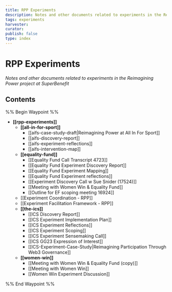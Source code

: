 ```yaml
---
title: RPP Experiments
description: Notes and other documents related to experiments in the Reimagining Power project
tags: experiments
harvester:
curator:
publish: false
type: index
---
```


# RPP Experiments

_Notes and other documents related to experiments in the Reimagining Power project at SuperBenefit_

## Contents

%% Begin Waypoint %%

- **[[rpp-experiments]]**
  - **[[all-in-for-sport]]**
    - [[aifs-case-study-draft|Reimagining Power at All In For Sport]]
    - [[aifs-discovery-report]]
    - [[aifs-experiment-reflections]]
    - [[aifs-intervention-map]]
  - **[[equality-fund]]**
    - [[Equality Fund Call Transcript 4723]]
    - [[Equality Fund Experiment Discovery Report]]
    - [[Equality Fund Experiment Mapping]]
    - [[Equality Fund Experiment reflections]]
    - [[Experiment Discovery Call w Sue Snider (17524)]]
    - [[Meeting with Women Win & Equality Fund]]
    - [[Outline for EF scoping meeting 16924]]
  - [[Experiment Coordination - RPP]]
  - [[Experiment Facilitation Framework - RPP]]
  - **[[the-ics]]**
    - [[ICS Discovery Report]]
    - [[ICS Experiment Implementation Plan]]
    - [[ICS Experiment Reflections]]
    - [[ICS Experiment Scoping]]
    - [[ICS Experiment Sensemaking Call]]
    - [[ICS GG23 Expression of Interest]]
    - [[ICS-Experiment-Case-Study|Reimagining Participation Through Web3 Governance]]
  - **[[women-win]]**
    - [[Meeting with Women Win & Equality Fund (copy)]]
    - [[Meeting with Women Win]]
    - [[Women Win Experiment Discussion]]

%% End Waypoint %%
